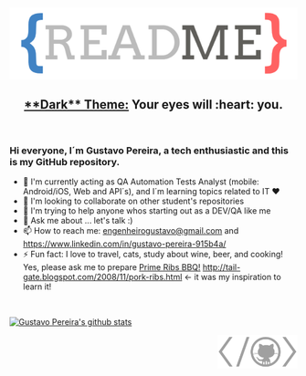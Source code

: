 <p align="center">
    <img alt="githubdarkreadme-logo" src="https://github.com/gustavofpereira/gustavofpereira/blob/main/readme-github.png" width="580">
</p>
<h2 align="center"><a href=https://github.com/StylishThemes>**Dark** Theme:</a> Your eyes will&nbsp;:heart:&nbsp;you.</h2>

<br>

### Hi everyone, I´m Gustavo Pereira, a tech enthusiastic and this is my GitHub repository.

- 🌱 I'm currently acting as QA Automation Tests Analyst (mobile: Android/iOS, Web and API´s), and I´m learning topics related to IT ❤️
- 👯 I'm looking to collaborate on other student's repositories
- 🤔 I'm trying to help anyone whos starting out as a DEV/QA like me
- 💬 Ask me about ... let's talk :)
- 📫 How to reach me: engenheirogustavo@gmail.com and https://www.linkedin.com/in/gustavo-pereira-915b4a/
- ⚡ Fun fact: I love to travel, cats, study about wine, beer, and cooking! Yes, please ask me to prepare <a href="https://github.com/gustavofpereira/cookbook?tab=readme-ov-file" target="_blank">Prime Ribs BBQ!</a> http://tail-gate.blogspot.com/2008/11/pork-ribs.html <- it was my inspiration to learn it!

<br>

[![Gustavo Pereira's github stats](https://github-readme-stats.vercel.app/api?username=gustavofpereira&show_icons=true&theme=dracula&title_color=fff&icon_color=477FF0&text_color=9f9f9f&bg_color=151515)](https://github.com/anuraghazra/github-readme-stats#themes)

<p align="right">
    <a href="https://github.com/gustavofpereira"><img alt="tagcat" src="https://github.com/gustavofpereira/gustavofpereira/blob/main/tagcat.png" width="140"></a>
</p>

